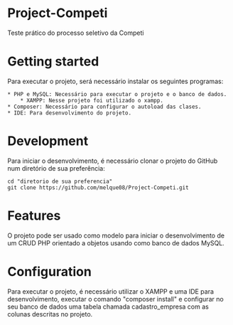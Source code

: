 # Project-Competi
Teste prático do processo seletivo da Competi

# Getting started
Para executar o projeto, será necessário instalar os seguintes programas:

    * PHP e MySQL: Necessário para executar o projeto e o banco de dados.
        * XAMPP: Nesse projeto foi utilizado o xampp.
    * Composer: Necessário para configurar o autoload das clases.
    * IDE: Para desenvolvimento do projeto.

# Development
Para iniciar o desenvolvimento, é necessário clonar o projeto do GitHub num diretório de sua preferência:

    cd "diretorio de sua preferencia"
    git clone https://github.com/melque08/Project-Competi.git

# Features

O projeto pode ser usado como modelo para iniciar o desenvolvimento de um CRUD PHP orientado a objetos usando como banco de dados MySQL.

# Configuration

Para executar o projeto, é necessário utilizar o XAMPP e uma IDE para desenvolvimento, executar o comando "composer install" e configurar no seu banco de dados uma tabela chamada cadastro_empresa com as colunas descritas no projeto.